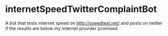 # internetSpeedTwitterComplaintBot
A bot that tests internet speed on http://speedtest.net/ and posts on twitter if the results are below my internet provider promised 
